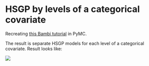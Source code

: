 # HSGP by levels of a categorical covariate

Recreating [this Bambi tutorial](https://bambinos.github.io/bambi/notebooks/hsgp_1d.html#hsgp-by-levels-of-a-categorical-covariate) in PyMC.

The result is separate HSGP models for each level of a categorical covariate. Result looks like:

![]([https://github.com/willgeary/[HSGP-categorical-covariate]/blob/[branch]/img.png?raw=true](https://raw.githubusercontent.com/willgeary/HSGP-categorical-covariate/main/img.png))


